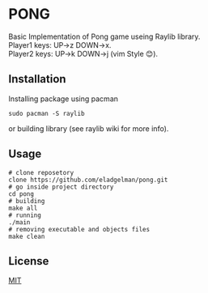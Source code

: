 # PONG 
Basic Implementation of Pong game useing Raylib library.\
Player1 keys: UP->z DOWN->x.\
Player2 keys: UP->k DOWN->j (vim Style :blush:).
## Installation
Installing package using pacman
```
sudo pacman -S raylib
````
or building library (see raylib wiki for more info).
## Usage
```
# clone reposetory
clone https://github.com/eladgelman/pong.git
# go inside project directory
cd pong
# building 
make all
# running 
./main
# removing executable and objects files
make clean
```
## License
[MIT](https://choosealicense.com/licenses/mit/)
